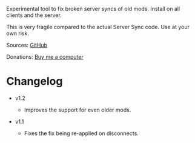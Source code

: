 Experimental tool to fix broken server syncs of old mods. Install on all clients and the server.

This is very fragile compared to the actual Server Sync code. Use at your own risk.

Sources: [GitHub](https://github.com/JereKuusela/valheim-server_sync_fix)

Donations: [Buy me a computer](https://www.buymeacoffee.com/jerekuusela)

# Changelog

- v1.2
  - Improves the support for even older mods.

- v1.1
  - Fixes the fix being re-applied on disconnects.
